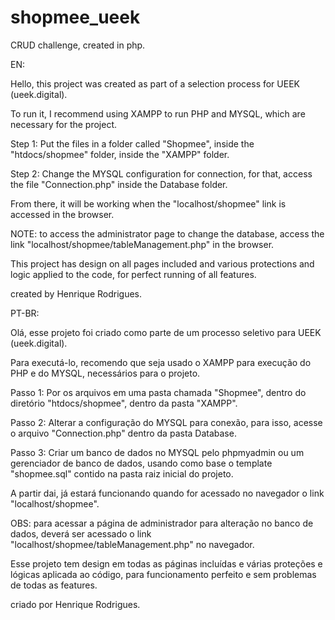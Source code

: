 # shopmee_ueek
CRUD challenge, created in php.

EN: 

Hello, this project was created as part of a selection process for UEEK (ueek.digital).

To run it, I recommend using XAMPP to run PHP and MYSQL, which are necessary for the project.

Step 1: Put the files in a folder called "Shopmee", inside the "htdocs/shopmee" folder, inside the "XAMPP" folder.

Step 2: Change the MYSQL configuration for connection, for that, access the file "Connection.php" inside the Database folder.

From there, it will be working when the "localhost/shopmee" link is accessed in the browser.

NOTE: to access the administrator page to change the database, access the link "localhost/shopmee/tableManagement.php" in the browser.

This project has design on all pages included and various protections and logic applied to the code, for perfect running of all features.

created by Henrique Rodrigues.

PT-BR:

Olá, esse projeto foi criado como parte de um processo seletivo para UEEK (ueek.digital).

Para executá-lo,  recomendo que seja usado o XAMPP para execução do PHP e do MYSQL, necessários para o projeto.

Passo 1: Por os arquivos em uma pasta chamada "Shopmee", dentro do diretório "htdocs/shopmee", dentro da pasta "XAMPP".

Passo 2: Alterar a configuração do MYSQL para conexão, para isso, acesse o arquivo "Connection.php" dentro da pasta Database.

Passo 3: Criar um banco de dados no MYSQL pelo phpmyadmin ou um gerenciador de banco de dados, usando como base o template "shopmee.sql" contido na pasta raiz inicial do projeto.

A partir dai, já estará funcionando quando for acessado no navegador o link "localhost/shopmee".

OBS: para acessar a página de administrador para alteração no banco de dados, deverá ser acessado o link "localhost/shopmee/tableManagement.php" no navegador.

Esse projeto tem design em todas as páginas incluídas e várias proteções e lógicas aplicada ao código, para funcionamento perfeito e sem problemas de todas as features.

criado por Henrique Rodrigues.
